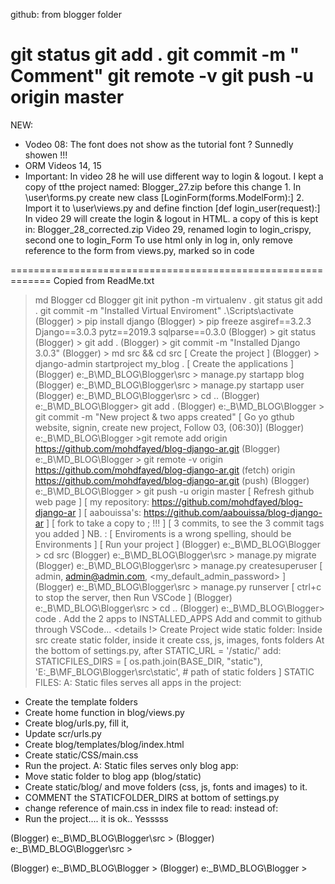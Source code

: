 github:
from blogger folder

git status
git add .
git commit -m " Comment"
git remote -v
git push -u origin master
==================================================
NEW: 
*	Vodeo 08: The font does not show as the tutorial font ? Sunnedly showen !!!
*	ORM Videos 14, 15
*	Important:
		In video 28 he will use different way to login & logout.
		I kept a copy of tthe project named: Blogger_27.zip before this change
		1. In \user\forms.py create new class [LoginForm(forms.ModelForm):]
		2. Import it to \user\views.py and define finction [def login_user(request):]
		In video 29 will create the login & logout in HTML. a copy of this is kept in: Blogger_28_corrected.zip 
		Video 29, renamed login to login_crispy, second one to login_Form 
		To use html only in log in, only remove reference to the form from views.py, marked so in code



=============================================================
Copied from ReadMe.txt
> md Blogger
> cd Blogger
> git init
> python -m virtualenv .
> git status
> git add .
> git commit -m "Installed Virtual Enviroment"
> .\Scripts\activate
(Blogger) > pip install django
(Blogger) > pip freeze
	asgiref==3.2.3
	Django==3.0.3
	pytz==2019.3
	sqlparse==0.3.0
(Blogger) > git status
(Blogger) > git add .
(Blogger) > git commit -m "Installed Django 3.0.3"
(Blogger) > md src && cd src
	[ Create the project ]
(Blogger) > django-admin startproject my_blog .
	[ Create the applications ]
(Blogger) e:\_B\MD_BLOG\Blogger\src > manage.py startapp blog
(Blogger) e:\_B\MD_BLOG\Blogger\src > manage.py startapp user
(Blogger) e:\_B\MD_BLOG\Blogger\src > cd ..
(Blogger) e:\_B\MD_BLOG\Blogger> git add .
(Blogger) e:\_B\MD_BLOG\Blogger > git commit -m "New project & two apps created"
	[ Go yo gthub website, signin, create new project, Follow 03, (06:30)]
(Blogger) e:\_B\MD_BLOG\Blogger >git remote add origin https://github.com/mohdfayed/blog-django-ar.git 
(Blogger) e:\_B\MD_BLOG\Blogger > git remote -v
	origin  https://github.com/mohdfayed/blog-django-ar.git (fetch)
	origin  https://github.com/mohdfayed/blog-django-ar.git (push)
(Blogger) e:\_B\MD_BLOG\Blogger > git push -u origin master
	[ Refresh github web page ]
	[ my repository: https://github.com/mohdfayed/blog-django-ar ]
	[ aabouissa's: https://github.com/aabouissa/blog-django-ar ]
	[ fork to take a copy to ; !!! ]
	[ 3 commits, to see the 3 commit tags you added ]
	 NB. : [ Enviroments is a wrong spelling, should be Environments ]
[ Run your project ] 
(Blogger) e:\_B\MD_BLOG\Blogger > cd src
(Blogger) e:\_B\MD_BLOG\Blogger\src > manage.py migrate
(Blogger) e:\_B\MD_BLOG\Blogger\src > manage.py createsuperuser
	[ admin, admin@admin.com, <my_default_admin_password> ]
(Blogger) e:\_B\MD_BLOG\Blogger\src > manage.py runserver
	[ ctrl+c to stop the server, then Run VSCode ]
(Blogger) e:\_B\MD_BLOG\Blogger\src > cd ..
(Blogger) e:\_B\MD_BLOG\Blogger> code . 
	Add the 2 apps to INSTALLED_APPS
	Add and commit to github through VSCode... <details !>
	Create Project wide static folder:
		Inside src create static folder, inside it create css, js, images, fonts folders
		At the bottom of settings.py, after 
		STATIC_URL = '/static/'
		add:
		STATICFILES_DIRS = [
			os.path.join(BASE_DIR, "static"),
			'E:\_B\MF_BLOG\Blogger\src\static', # path of static folders
			]
STATIC FILES:
A: Static files serves all apps in the project:
*	Create the template folders
*	Create home function in blog/views.py
*	Create blog/urls.py, fill it,
*	Update scr/urls.py
*	Create blog/templates/blog/index.html
*	Create static/CSS/main.css
*	Run the project.
A: Static files serves only blog app:
*	Move static folder to blog app (blog/static)
*	Create static/blog/ and move folders (css, js, fonts and images) to it.
*	COMMENT the STATICFOLDER_DIRS at bottom of settings.py
*	change reference of main.css in index file to read:
	<link rel="stylesheet" href="{% static 'blog/CSS/main.css' %}">
	instead of:
	<link rel="stylesheet" href="{% static 'CSS/main.css' %}">
*	Run the project.... it is ok.. Yesssss


(Blogger) e:\_B\MD_BLOG\Blogger\src > 
(Blogger) e:\_B\MD_BLOG\Blogger\src > 


(Blogger) e:\_B\MD_BLOG\Blogger >
(Blogger) e:\_B\MD_BLOG\Blogger > 
